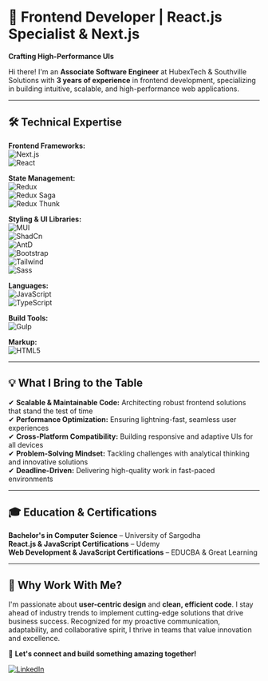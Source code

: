 # 🚀 Frontend Developer | React.js Specialist & Next.js  
**Crafting High-Performance UIs**  

Hi there! I'm an **Associate Software Engineer** at HubexTech & Southville Solutions with **3 years of experience** in frontend development, specializing in building intuitive, scalable, and high-performance web applications.

---

## 🛠️ Technical Expertise  

**Frontend Frameworks:**  
![Next.js](https://img.shields.io/badge/Next.js-14/15-000000?logo=next.js)  
![React](https://img.shields.io/badge/React.js-61DAFB?logo=react&logoColor=black)  

**State Management:**  
![Redux](https://img.shields.io/badge/Redux_Toolkit-764ABC?logo=redux)  
![Redux Saga](https://img.shields.io/badge/Redux_Saga-999999)  
![Redux Thunk](https://img.shields.io/badge/Redux_Thunk-999999)  

**Styling & UI Libraries:**  
![MUI](https://img.shields.io/badge/Material_UI-007FFF?logo=mui)  
![ShadCn](https://img.shields.io/badge/ShadCn-000000)  
![AntD](https://img.shields.io/badge/Ant_Design-0170FE?logo=antdesign)  
![Bootstrap](https://img.shields.io/badge/Bootstrap-7952B3?logo=bootstrap)  
![Tailwind](https://img.shields.io/badge/Tailwind_CSS-06B6D4?logo=tailwindcss)  
![Sass](https://img.shields.io/badge/SCSS/CSS-CC6699?logo=sass)  

**Languages:**  
![JavaScript](https://img.shields.io/badge/JavaScript-F7DF1E?logo=javascript&logoColor=black)  
![TypeScript](https://img.shields.io/badge/TypeScript-3178C6?logo=typescript)  

**Build Tools:**  
![Gulp](https://img.shields.io/badge/Gulp.js-CF4647?logo=gulp)  

**Markup:**  
![HTML5](https://img.shields.io/badge/HTML5-E34F26?logo=html5)  

---

## 💡 What I Bring to the Table  

✔ **Scalable & Maintainable Code:** Architecting robust frontend solutions that stand the test of time  
✔ **Performance Optimization:** Ensuring lightning-fast, seamless user experiences  
✔ **Cross-Platform Compatibility:** Building responsive and adaptive UIs for all devices  
✔ **Problem-Solving Mindset:** Tackling challenges with analytical thinking and innovative solutions  
✔ **Deadline-Driven:** Delivering high-quality work in fast-paced environments  

---

## 🎓 Education & Certifications  

**Bachelor's in Computer Science** – University of Sargodha  
**React.js & JavaScript Certifications** – Udemy  
**Web Development & JavaScript Certifications** – EDUCBA & Great Learning  

---

## 🌟 Why Work With Me?  

I'm passionate about **user-centric design** and **clean, efficient code**. I stay ahead of industry trends to implement cutting-edge solutions that drive business success. Recognized for my proactive communication, adaptability, and collaborative spirit, I thrive in teams that value innovation and excellence.

🔗 **Let's connect and build something amazing together!**  

[![LinkedIn](https://img.shields.io/badge/LinkedIn-0A66C2?logo=linkedin)](https://www.linkedin.com/in/junaid-ahmad-sandhu)  
